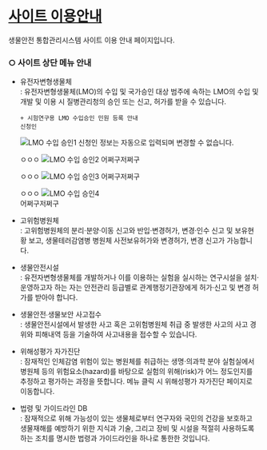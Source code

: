 # [사이트 이용안내](https://sooyeon1022.github.io/Micro/)
생물안전 통합관리시스템 사이트 이용 안내 페이지입니다.  


### ○ 사이트 상단 메뉴 안내
+ 유전자변형생물체 <br>
    : 유전자변형생물체(LMO)의 수입 및 국가승인 대상 범주에 속하는 LMO의 수입 및 개발 및 이용 시 질병관리청의 승인 또는 신고, 허가를 받을 수 있습니다. 

      + 시험연구용 LMO 수입승인 민원 등록 안내
      신청인
     ![LMO 수입 승인1](https://user-images.githubusercontent.com/125325764/219987704-00c1f4f4-55e0-4ad4-941b-4d5f4a19951e.PNG)
     신청인 정보는 자동으로 입력되며 변경할 수 없습니다.  
     
     ㅇㅇㅇ
     ![LMO 수입 승인2](https://user-images.githubusercontent.com/125325764/219987707-47b92468-fb97-47dd-aece-c93a97541db9.PNG)
     어쩌구저쩌구  
     
     
     ㅇㅇㅇ
     ![LMO 수입 승인3](https://user-images.githubusercontent.com/125325764/219987708-3f18da8c-d997-46f0-b8b1-ee28d345d838.PNG)
     어쩌구저쩌구  
     
     ㅇㅇㅇ
     ![LMO 수입 승인4](https://user-images.githubusercontent.com/125325764/219987709-f5e9544e-4234-4f50-b20e-7356a4407e56.PNG)  
     어쩌구저쩌구
    
      
      

+ 고위험병원체 <br>
    : 고위험병원체의 분리·분양·이동 신고와 반입·변경허가, 변경·인수 신고 및 보유현황 보고, 생물테러감염병 병원체 사전보유허가와 변경허가, 변경 신고가 가능합니다.  

+ 생물안전시설 <br>
    : 유전자변형생물체를 개발하거나 이를 이용하는 실험을 실시하는 연구시설을 설치·운영하고자 하는 자는 안전관리 등급별로 관계행정기관장에게 허가·신고 및 변경 허가를 받아야 합니다.  
    
+ 생물안전∙생물보안 사고접수 <br>
    : 생물안전시설에서 발생한 사고 혹은 고위험병원체 취급 중 발생한 사고의 사고 경위와 피해내역 등을 기술하여 사고내용을 접수할 수 있습니다.  
    
+ 위해성평가 자가진단 <br>
    : 잠재적인 인체감염 위험이 있는 병원체를 취급하는 생명·의과학 분야 실험실에서 병원체 등의 위험요소(hazard)를 바탕으로 실험의 위해(risk)가 어느 정도인지를 추정하고 평가하는 과정을 뜻합니다. 메뉴 클릭 시 위해성평가 자가진단 페이지로 이동합니다. 

+ 법령 및 가이드라인 DB <br>
    : 잠재적으로 위해 가능성이 있는 생물체로부터 연구자와 국민의 건강을 보호하고 생물재해를 예방하기 위한 지식과 기술, 그리고 장비 및 시설을 적절히 사용하도록 하는 조치를 명시한 법령과 가이드라인을 하나로 통한한 것입니다.<br>
    
    


